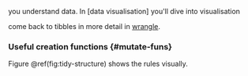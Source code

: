 you understand data. In [data visualisation] you'll dive into visualisation

come back to tibbles in more detail in [wrangle](#wrangle-intro).

### Useful creation functions {#mutate-funs}

Figure \@ref(fig:tidy-structure) shows the rules visually.
